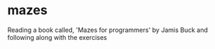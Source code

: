 # mazes
Reading a book called, 'Mazes for programmers' by Jamis Buck and following along with the exercises
